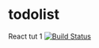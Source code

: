 # todolist
React tut 1
[![Build Status](https://travis-ci.com/michael-oscar/todolist.svg?branch=master)](https://travis-ci.com/michael-oscar/todolist)
